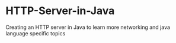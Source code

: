 # HTTP-Server-in-Java
Creating an HTTP server in Java to learn more networking and java language specific topics
